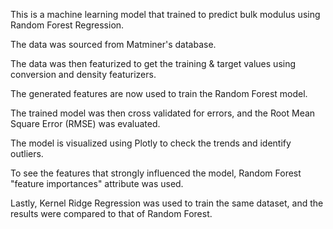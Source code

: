 This is a machine learning model that trained to predict bulk modulus using Random Forest Regression.

The data was sourced from Matminer's database.

The data was then featurized to get the training & target values using conversion and density featurizers. 

The generated features are now used to train the Random Forest model.

The trained model was then cross validated for errors, and the Root Mean Square Error (RMSE) was evaluated.

The model is visualized using Plotly to check the trends and identify outliers.

To see the features that strongly influenced the model, Random Forest "feature importances" attribute was used.

Lastly, Kernel Ridge Regression was used to train the same dataset, and the results were compared to that of Random Forest.
